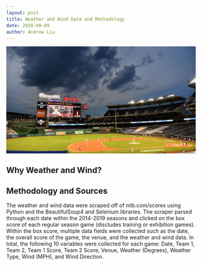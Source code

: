 ```yaml
---
layout: post
title: Weather and Wind Data and Methodology
date: 2020-08-09
author: Andrew Liu
---
```

![cloudy](./images/cloudy.jpg "cloudy")

## Why Weather and Wind?



## Methodology and Sources

The weather and wind data were scraped off of mlb.com/scores using Python and the BeautifulSoup4 and Selenium libraries. The scraper parsed through each date within the 2014-2019 seasons and clicked on the box score of each regular season game (discludes training or exhibition games). Within the box score, multiple data fields were collected such as the date, the overall score of the game, the venue, and the weather and wind data. In total, the following 10 variables were collected for each game: Date, Team 1, Team 2, Team 1 Score, Team 2 Score, Venue, Weather (Degrees), Weather Type, Wind (MPH), and Wind Direction.
